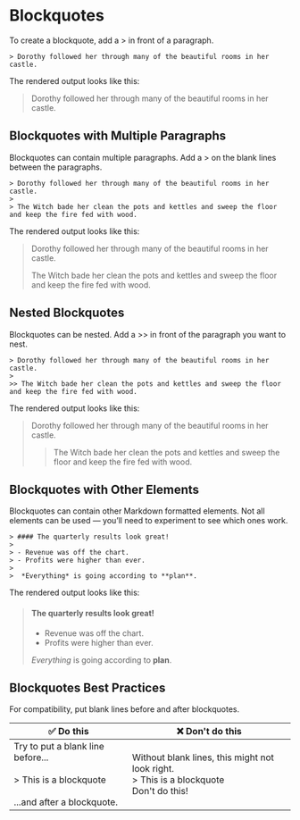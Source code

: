 # Blockquotes

To create a blockquote, add a > in front of a paragraph.

`> Dorothy followed her through many of the beautiful rooms in her castle.`

The rendered output looks like this:

> Dorothy followed her through many of the beautiful rooms in her castle.

## Blockquotes with Multiple Paragraphs

Blockquotes can contain multiple paragraphs. Add a > on the blank lines between the paragraphs.

```
> Dorothy followed her through many of the beautiful rooms in her castle.
>
> The Witch bade her clean the pots and kettles and sweep the floor and keep the fire fed with wood.
```

The rendered output looks like this:

> Dorothy followed her through many of the beautiful rooms in her castle.
>
> The Witch bade her clean the pots and kettles and sweep the floor and keep the fire fed with wood.

## Nested Blockquotes

Blockquotes can be nested. Add a >> in front of the paragraph you want to nest.

```
> Dorothy followed her through many of the beautiful rooms in her castle.
>
>> The Witch bade her clean the pots and kettles and sweep the floor and keep the fire fed with wood.
```

The rendered output looks like this:

> Dorothy followed her through many of the beautiful rooms in her castle.
>
>> The Witch bade her clean the pots and kettles and sweep the floor and keep the fire fed with wood.

## Blockquotes with Other Elements

Blockquotes can contain other Markdown formatted elements. Not all elements can be used — you’ll need to experiment to see which ones work.

```
> #### The quarterly results look great!
>
> - Revenue was off the chart.
> - Profits were higher than ever.
>
>  *Everything* is going according to **plan**.
```

The rendered output looks like this:

> #### The quarterly results look great!
>
> - Revenue was off the chart.
> - Profits were higher than ever.
>
>  *Everything* is going according to **plan**.

## Blockquotes Best Practices

For compatibility, put blank lines before and after blockquotes.

| ✅  Do this | ❌  Don't do this |
| --- | --- |
| Try to put a blank line before...<br><br>> This is a blockquote<br><br>...and after a blockquote. | Without blank lines, this might not look right.<br>> This is a blockquote<br>Don't do this! |
